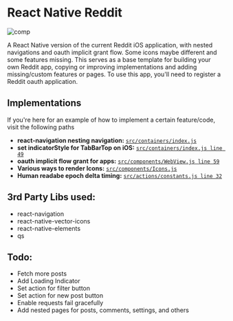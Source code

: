 # React Native Reddit

![comp](https://user-images.githubusercontent.com/20421030/27773626-d017a7dc-5f4b-11e7-807a-b9286f50b393.png)

A React Native version of the current Reddit iOS application, with nested navigations and oauth implicit grant flow.
Some icons maybe different and some features missing.
This serves as a base template for building your own Reddit app, copying or improving implementations and adding missing/custom features or pages.
To use this app, you'll need to register a Reddit oauth application.

## Implementations
If you're here for an example of how to implement a certain feature/code, visit the following paths
- **react-navigation nesting navigation:** [`src/containers/index.js`](https://github.com/finetimi/React-Native-Reddit/blob/master/src/containers/index.js)
- **set indicatorStyle for TabBarTop on iOS:** [`src/containers/index.js line 49`](https://github.com/finetimi/React-Native-Reddit/blob/master/src/containers/index.js#L49)
- **oauth implicit flow grant for apps:** [`src/components/WebView.js line 59`](https://github.com/finetimi/React-Native-Reddit/blob/master/src/components/WebView.js)
- **Various ways to render Icons:** [`src/components/Icons.js`](https://github.com/finetimi/React-Native-Reddit/blob/master/src/components/Icons.js)
- **Human readabe epoch delta timing:** [`src/actions/constants.js line 32`](https://github.com/finetimi/react-native-reddit/blob/master/src/actions/constants.js#L32)


## 3rd Party Libs used:
- react-navigation
- react-native-vector-icons
- react-native-elements
- qs 

## Todo:
- Fetch more posts
- Add Loading Indicator
- Set action for filter button
- Set action for new post button
- Enable requests fail gracefully
- Add nested pages for posts, comments, settings, and others
